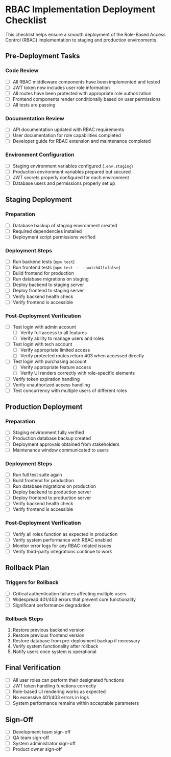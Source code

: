 # RBAC Implementation Deployment Checklist

This checklist helps ensure a smooth deployment of the Role-Based Access Control (RBAC) implementation to staging and production environments.

## Pre-Deployment Tasks

### Code Review
- [ ] All RBAC middleware components have been implemented and tested
- [ ] JWT token now includes user role information
- [ ] All routes have been protected with appropriate role authorization
- [ ] Frontend components render conditionally based on user permissions
- [ ] All tests are passing

### Documentation Review
- [ ] API documentation updated with RBAC requirements
- [ ] User documentation for role capabilities completed
- [ ] Developer guide for RBAC extension and maintenance completed

### Environment Configuration
- [ ] Staging environment variables configured (`.env.staging`)
- [ ] Production environment variables prepared but secured
- [ ] JWT secrets properly configured for each environment
- [ ] Database users and permissions properly set up

## Staging Deployment

### Preparation
- [ ] Database backup of staging environment created
- [ ] Required dependencies installed
- [ ] Deployment script permissions verified

### Deployment Steps
- [ ] Run backend tests (`npm test`)
- [ ] Run frontend tests (`npm test -- --watchAll=false`)
- [ ] Build frontend for production
- [ ] Run database migrations on staging
- [ ] Deploy backend to staging server
- [ ] Deploy frontend to staging server
- [ ] Verify backend health check
- [ ] Verify frontend is accessible

### Post-Deployment Verification
- [ ] Test login with admin account
  - [ ] Verify full access to all features
  - [ ] Verify ability to manage users and roles
  
- [ ] Test login with tech account
  - [ ] Verify appropriate limited access
  - [ ] Verify protected routes return 403 when accessed directly
  
- [ ] Test login with purchasing account
  - [ ] Verify appropriate feature access
  - [ ] Verify UI renders correctly with role-specific elements

- [ ] Verify token expiration handling
- [ ] Verify unauthorized access handling
- [ ] Test concurrency with multiple users of different roles

## Production Deployment

### Preparation
- [ ] Staging environment fully verified
- [ ] Production database backup created
- [ ] Deployment approvals obtained from stakeholders
- [ ] Maintenance window communicated to users

### Deployment Steps
- [ ] Run full test suite again
- [ ] Build frontend for production
- [ ] Run database migrations on production
- [ ] Deploy backend to production server
- [ ] Deploy frontend to production server
- [ ] Verify backend health check
- [ ] Verify frontend is accessible

### Post-Deployment Verification
- [ ] Verify all roles function as expected in production
- [ ] Verify system performance with RBAC enabled
- [ ] Monitor error logs for any RBAC-related issues
- [ ] Verify third-party integrations continue to work

## Rollback Plan

### Triggers for Rollback
- [ ] Critical authentication failures affecting multiple users
- [ ] Widespread 401/403 errors that prevent core functionality
- [ ] Significant performance degradation

### Rollback Steps
1. Restore previous backend version
2. Restore previous frontend version
3. Restore database from pre-deployment backup if necessary
4. Verify system functionality after rollback
5. Notify users once system is operational

## Final Verification

- [ ] All user roles can perform their designated functions
- [ ] JWT token handling functions correctly
- [ ] Role-based UI rendering works as expected
- [ ] No excessive 401/403 errors in logs
- [ ] System performance remains within acceptable parameters

## Sign-Off

- [ ] Development team sign-off
- [ ] QA team sign-off
- [ ] System administrator sign-off
- [ ] Product owner sign-off 